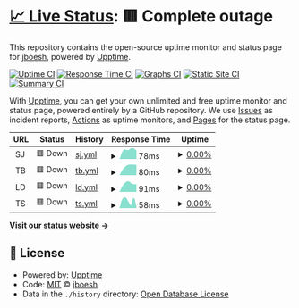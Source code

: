 # [📈 Live Status](https://jboesh.github.io/upptime): <!--live status--> **🟥 Complete outage**

This repository contains the open-source uptime monitor and status page for [jboesh](https://jboesh.github.io/upptime), powered by [Upptime](https://github.com/upptime/upptime).

[![Uptime CI](https://github.com/jboesh/upptime/workflows/Uptime%20CI/badge.svg)](https://github.com/jboesh/upptime/actions?query=workflow%3A%22Uptime+CI%22)
[![Response Time CI](https://github.com/jboesh/upptime/workflows/Response%20Time%20CI/badge.svg)](https://github.com/jboesh/upptime/actions?query=workflow%3A%22Response+Time+CI%22)
[![Graphs CI](https://github.com/jboesh/upptime/workflows/Graphs%20CI/badge.svg)](https://github.com/jboesh/upptime/actions?query=workflow%3A%22Graphs+CI%22)
[![Static Site CI](https://github.com/jboesh/upptime/workflows/Static%20Site%20CI/badge.svg)](https://github.com/jboesh/upptime/actions?query=workflow%3A%22Static+Site+CI%22)
[![Summary CI](https://github.com/jboesh/upptime/workflows/Summary%20CI/badge.svg)](https://github.com/jboesh/upptime/actions?query=workflow%3A%22Summary+CI%22)

With [Upptime](https://upptime.js.org), you can get your own unlimited and free uptime monitor and status page, powered entirely by a GitHub repository. We use [Issues](https://github.com/jboesh/upptime/issues) as incident reports, [Actions](https://github.com/jboesh/upptime/actions) as uptime monitors, and [Pages](https://jboesh.github.io/upptime) for the status page.

<!--start: status pages-->
<!-- This summary is generated by Upptime (https://github.com/upptime/upptime) -->
<!-- Do not edit this manually, your changes will be overwritten -->
<!-- prettier-ignore -->
| URL | Status | History | Response Time | Uptime |
| --- | ------ | ------- | ------------- | ------ |
| <img alt="" src="https://favicons.githubusercontent.com/null" height="13"> SJ | 🟥 Down | [sj.yml](https://github.com/jboesh/upptime/commits/HEAD/history/sj.yml) | <details><summary><img alt="Response time graph" src="./graphs/sj/response-time-week.png" height="20"> 78ms</summary><br><a href="https://status.stackjourney.com/history/sj"><img alt="Response time 78" src="https://img.shields.io/endpoint?url=https%3A%2F%2Fraw.githubusercontent.com%2Fjboesh%2Fupptime%2FHEAD%2Fapi%2Fsj%2Fresponse-time.json"></a><br><a href="https://status.stackjourney.com/history/sj"><img alt="24-hour response time 78" src="https://img.shields.io/endpoint?url=https%3A%2F%2Fraw.githubusercontent.com%2Fjboesh%2Fupptime%2FHEAD%2Fapi%2Fsj%2Fresponse-time-day.json"></a><br><a href="https://status.stackjourney.com/history/sj"><img alt="7-day response time 78" src="https://img.shields.io/endpoint?url=https%3A%2F%2Fraw.githubusercontent.com%2Fjboesh%2Fupptime%2FHEAD%2Fapi%2Fsj%2Fresponse-time-week.json"></a><br><a href="https://status.stackjourney.com/history/sj"><img alt="30-day response time 78" src="https://img.shields.io/endpoint?url=https%3A%2F%2Fraw.githubusercontent.com%2Fjboesh%2Fupptime%2FHEAD%2Fapi%2Fsj%2Fresponse-time-month.json"></a><br><a href="https://status.stackjourney.com/history/sj"><img alt="1-year response time 78" src="https://img.shields.io/endpoint?url=https%3A%2F%2Fraw.githubusercontent.com%2Fjboesh%2Fupptime%2FHEAD%2Fapi%2Fsj%2Fresponse-time-year.json"></a></details> | <details><summary><a href="https://status.stackjourney.com/history/sj">0.00%</a></summary><a href="https://status.stackjourney.com/history/sj"><img alt="All-time uptime 0.00%" src="https://img.shields.io/endpoint?url=https%3A%2F%2Fraw.githubusercontent.com%2Fjboesh%2Fupptime%2FHEAD%2Fapi%2Fsj%2Fuptime.json"></a><br><a href="https://status.stackjourney.com/history/sj"><img alt="24-hour uptime 0.00%" src="https://img.shields.io/endpoint?url=https%3A%2F%2Fraw.githubusercontent.com%2Fjboesh%2Fupptime%2FHEAD%2Fapi%2Fsj%2Fuptime-day.json"></a><br><a href="https://status.stackjourney.com/history/sj"><img alt="7-day uptime 0.00%" src="https://img.shields.io/endpoint?url=https%3A%2F%2Fraw.githubusercontent.com%2Fjboesh%2Fupptime%2FHEAD%2Fapi%2Fsj%2Fuptime-week.json"></a><br><a href="https://status.stackjourney.com/history/sj"><img alt="30-day uptime 0.00%" src="https://img.shields.io/endpoint?url=https%3A%2F%2Fraw.githubusercontent.com%2Fjboesh%2Fupptime%2FHEAD%2Fapi%2Fsj%2Fuptime-month.json"></a><br><a href="https://status.stackjourney.com/history/sj"><img alt="1-year uptime 0.00%" src="https://img.shields.io/endpoint?url=https%3A%2F%2Fraw.githubusercontent.com%2Fjboesh%2Fupptime%2FHEAD%2Fapi%2Fsj%2Fuptime-year.json"></a></details>
| <img alt="" src="https://favicons.githubusercontent.com/null" height="13"> TB | 🟥 Down | [tb.yml](https://github.com/jboesh/upptime/commits/HEAD/history/tb.yml) | <details><summary><img alt="Response time graph" src="./graphs/tb/response-time-week.png" height="20"> 80ms</summary><br><a href="https://status.stackjourney.com/history/tb"><img alt="Response time 80" src="https://img.shields.io/endpoint?url=https%3A%2F%2Fraw.githubusercontent.com%2Fjboesh%2Fupptime%2FHEAD%2Fapi%2Ftb%2Fresponse-time.json"></a><br><a href="https://status.stackjourney.com/history/tb"><img alt="24-hour response time 80" src="https://img.shields.io/endpoint?url=https%3A%2F%2Fraw.githubusercontent.com%2Fjboesh%2Fupptime%2FHEAD%2Fapi%2Ftb%2Fresponse-time-day.json"></a><br><a href="https://status.stackjourney.com/history/tb"><img alt="7-day response time 80" src="https://img.shields.io/endpoint?url=https%3A%2F%2Fraw.githubusercontent.com%2Fjboesh%2Fupptime%2FHEAD%2Fapi%2Ftb%2Fresponse-time-week.json"></a><br><a href="https://status.stackjourney.com/history/tb"><img alt="30-day response time 80" src="https://img.shields.io/endpoint?url=https%3A%2F%2Fraw.githubusercontent.com%2Fjboesh%2Fupptime%2FHEAD%2Fapi%2Ftb%2Fresponse-time-month.json"></a><br><a href="https://status.stackjourney.com/history/tb"><img alt="1-year response time 80" src="https://img.shields.io/endpoint?url=https%3A%2F%2Fraw.githubusercontent.com%2Fjboesh%2Fupptime%2FHEAD%2Fapi%2Ftb%2Fresponse-time-year.json"></a></details> | <details><summary><a href="https://status.stackjourney.com/history/tb">0.00%</a></summary><a href="https://status.stackjourney.com/history/tb"><img alt="All-time uptime 0.00%" src="https://img.shields.io/endpoint?url=https%3A%2F%2Fraw.githubusercontent.com%2Fjboesh%2Fupptime%2FHEAD%2Fapi%2Ftb%2Fuptime.json"></a><br><a href="https://status.stackjourney.com/history/tb"><img alt="24-hour uptime 0.00%" src="https://img.shields.io/endpoint?url=https%3A%2F%2Fraw.githubusercontent.com%2Fjboesh%2Fupptime%2FHEAD%2Fapi%2Ftb%2Fuptime-day.json"></a><br><a href="https://status.stackjourney.com/history/tb"><img alt="7-day uptime 0.00%" src="https://img.shields.io/endpoint?url=https%3A%2F%2Fraw.githubusercontent.com%2Fjboesh%2Fupptime%2FHEAD%2Fapi%2Ftb%2Fuptime-week.json"></a><br><a href="https://status.stackjourney.com/history/tb"><img alt="30-day uptime 0.00%" src="https://img.shields.io/endpoint?url=https%3A%2F%2Fraw.githubusercontent.com%2Fjboesh%2Fupptime%2FHEAD%2Fapi%2Ftb%2Fuptime-month.json"></a><br><a href="https://status.stackjourney.com/history/tb"><img alt="1-year uptime 0.00%" src="https://img.shields.io/endpoint?url=https%3A%2F%2Fraw.githubusercontent.com%2Fjboesh%2Fupptime%2FHEAD%2Fapi%2Ftb%2Fuptime-year.json"></a></details>
| <img alt="" src="https://favicons.githubusercontent.com/null" height="13"> LD | 🟥 Down | [ld.yml](https://github.com/jboesh/upptime/commits/HEAD/history/ld.yml) | <details><summary><img alt="Response time graph" src="./graphs/ld/response-time-week.png" height="20"> 91ms</summary><br><a href="https://status.stackjourney.com/history/ld"><img alt="Response time 91" src="https://img.shields.io/endpoint?url=https%3A%2F%2Fraw.githubusercontent.com%2Fjboesh%2Fupptime%2FHEAD%2Fapi%2Fld%2Fresponse-time.json"></a><br><a href="https://status.stackjourney.com/history/ld"><img alt="24-hour response time 91" src="https://img.shields.io/endpoint?url=https%3A%2F%2Fraw.githubusercontent.com%2Fjboesh%2Fupptime%2FHEAD%2Fapi%2Fld%2Fresponse-time-day.json"></a><br><a href="https://status.stackjourney.com/history/ld"><img alt="7-day response time 91" src="https://img.shields.io/endpoint?url=https%3A%2F%2Fraw.githubusercontent.com%2Fjboesh%2Fupptime%2FHEAD%2Fapi%2Fld%2Fresponse-time-week.json"></a><br><a href="https://status.stackjourney.com/history/ld"><img alt="30-day response time 91" src="https://img.shields.io/endpoint?url=https%3A%2F%2Fraw.githubusercontent.com%2Fjboesh%2Fupptime%2FHEAD%2Fapi%2Fld%2Fresponse-time-month.json"></a><br><a href="https://status.stackjourney.com/history/ld"><img alt="1-year response time 91" src="https://img.shields.io/endpoint?url=https%3A%2F%2Fraw.githubusercontent.com%2Fjboesh%2Fupptime%2FHEAD%2Fapi%2Fld%2Fresponse-time-year.json"></a></details> | <details><summary><a href="https://status.stackjourney.com/history/ld">0.00%</a></summary><a href="https://status.stackjourney.com/history/ld"><img alt="All-time uptime 0.00%" src="https://img.shields.io/endpoint?url=https%3A%2F%2Fraw.githubusercontent.com%2Fjboesh%2Fupptime%2FHEAD%2Fapi%2Fld%2Fuptime.json"></a><br><a href="https://status.stackjourney.com/history/ld"><img alt="24-hour uptime 0.00%" src="https://img.shields.io/endpoint?url=https%3A%2F%2Fraw.githubusercontent.com%2Fjboesh%2Fupptime%2FHEAD%2Fapi%2Fld%2Fuptime-day.json"></a><br><a href="https://status.stackjourney.com/history/ld"><img alt="7-day uptime 0.00%" src="https://img.shields.io/endpoint?url=https%3A%2F%2Fraw.githubusercontent.com%2Fjboesh%2Fupptime%2FHEAD%2Fapi%2Fld%2Fuptime-week.json"></a><br><a href="https://status.stackjourney.com/history/ld"><img alt="30-day uptime 0.00%" src="https://img.shields.io/endpoint?url=https%3A%2F%2Fraw.githubusercontent.com%2Fjboesh%2Fupptime%2FHEAD%2Fapi%2Fld%2Fuptime-month.json"></a><br><a href="https://status.stackjourney.com/history/ld"><img alt="1-year uptime 0.00%" src="https://img.shields.io/endpoint?url=https%3A%2F%2Fraw.githubusercontent.com%2Fjboesh%2Fupptime%2FHEAD%2Fapi%2Fld%2Fuptime-year.json"></a></details>
| <img alt="" src="https://favicons.githubusercontent.com/null" height="13"> TS | 🟥 Down | [ts.yml](https://github.com/jboesh/upptime/commits/HEAD/history/ts.yml) | <details><summary><img alt="Response time graph" src="./graphs/ts/response-time-week.png" height="20"> 58ms</summary><br><a href="https://status.stackjourney.com/history/ts"><img alt="Response time 58" src="https://img.shields.io/endpoint?url=https%3A%2F%2Fraw.githubusercontent.com%2Fjboesh%2Fupptime%2FHEAD%2Fapi%2Fts%2Fresponse-time.json"></a><br><a href="https://status.stackjourney.com/history/ts"><img alt="24-hour response time 58" src="https://img.shields.io/endpoint?url=https%3A%2F%2Fraw.githubusercontent.com%2Fjboesh%2Fupptime%2FHEAD%2Fapi%2Fts%2Fresponse-time-day.json"></a><br><a href="https://status.stackjourney.com/history/ts"><img alt="7-day response time 58" src="https://img.shields.io/endpoint?url=https%3A%2F%2Fraw.githubusercontent.com%2Fjboesh%2Fupptime%2FHEAD%2Fapi%2Fts%2Fresponse-time-week.json"></a><br><a href="https://status.stackjourney.com/history/ts"><img alt="30-day response time 58" src="https://img.shields.io/endpoint?url=https%3A%2F%2Fraw.githubusercontent.com%2Fjboesh%2Fupptime%2FHEAD%2Fapi%2Fts%2Fresponse-time-month.json"></a><br><a href="https://status.stackjourney.com/history/ts"><img alt="1-year response time 58" src="https://img.shields.io/endpoint?url=https%3A%2F%2Fraw.githubusercontent.com%2Fjboesh%2Fupptime%2FHEAD%2Fapi%2Fts%2Fresponse-time-year.json"></a></details> | <details><summary><a href="https://status.stackjourney.com/history/ts">0.00%</a></summary><a href="https://status.stackjourney.com/history/ts"><img alt="All-time uptime 0.00%" src="https://img.shields.io/endpoint?url=https%3A%2F%2Fraw.githubusercontent.com%2Fjboesh%2Fupptime%2FHEAD%2Fapi%2Fts%2Fuptime.json"></a><br><a href="https://status.stackjourney.com/history/ts"><img alt="24-hour uptime 0.00%" src="https://img.shields.io/endpoint?url=https%3A%2F%2Fraw.githubusercontent.com%2Fjboesh%2Fupptime%2FHEAD%2Fapi%2Fts%2Fuptime-day.json"></a><br><a href="https://status.stackjourney.com/history/ts"><img alt="7-day uptime 0.00%" src="https://img.shields.io/endpoint?url=https%3A%2F%2Fraw.githubusercontent.com%2Fjboesh%2Fupptime%2FHEAD%2Fapi%2Fts%2Fuptime-week.json"></a><br><a href="https://status.stackjourney.com/history/ts"><img alt="30-day uptime 0.00%" src="https://img.shields.io/endpoint?url=https%3A%2F%2Fraw.githubusercontent.com%2Fjboesh%2Fupptime%2FHEAD%2Fapi%2Fts%2Fuptime-month.json"></a><br><a href="https://status.stackjourney.com/history/ts"><img alt="1-year uptime 0.00%" src="https://img.shields.io/endpoint?url=https%3A%2F%2Fraw.githubusercontent.com%2Fjboesh%2Fupptime%2FHEAD%2Fapi%2Fts%2Fuptime-year.json"></a></details>

<!--end: status pages-->

[**Visit our status website →**](https://jboesh.github.io/upptime)

## 📄 License

- Powered by: [Upptime](https://github.com/upptime/upptime)
- Code: [MIT](./LICENSE) © [jboesh](https://jboesh.github.io/upptime)
- Data in the `./history` directory: [Open Database License](https://opendatacommons.org/licenses/odbl/1-0/)
